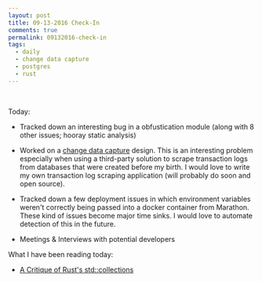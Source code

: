 ```yaml
---
layout: post
title: 09-13-2016 Check-In
comments: true
permalink: 09132016-check-in
tags:
  - daily
  - change data capture
  - postgres
  - rust
---
```


&nbsp;

Today:

  * Tracked down an interesting bug in a obfustication module (along with 8 other issues; hooray static analysis)

  * Worked on a [change data capture](https://en.wikipedia.org/wiki/Change_data_capture) design.  This is an interesting problem especially when using a third-party solution to scrape transaction logs from databases that were created before my birth.  I would love to write my own transaction log scraping application (will probably do soon and open source).

  * Tracked down a few deployment issues in which environment variables weren't correctly being passed into a docker container from Marathon.  These kind of issues become major time sinks.  I would love to automate detection of this in the future.

  * Meetings & Interviews with potential developers

What I have been reading today:

  * [A Critique of Rust's std::collections](http://ticki.github.io/blog/horrible/)